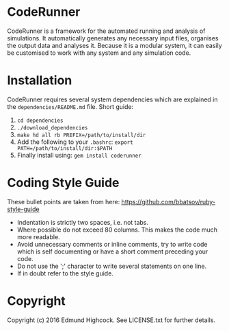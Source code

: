CodeRunner
==========

CodeRunner is a framework for the automated running and analysis of
simulations. It automatically generates any necessary input files, organises
the output data and analyses it. Because it is a modular system, it can easily
be customised to work with any system and any simulation code.

Installation
============

CodeRunner requires several system dependencies which are explained in the
`dependencies/README.md` file. Short guide:

1. `cd dependencies`
2. `./download_dependencies`
3. `make hd all rb PREFIX=/path/to/install/dir`
4. Add the following to your `.bashrc`: `export PATH=/path/to/install/dir:$PATH`
5. Finally install using: `gem install coderunner`

Coding Style Guide
==================

These bullet points are taken from here: https://github.com/bbatsov/ruby-style-guide

* Indentation is strictly two spaces, i.e. not tabs.
* Where possible do not exceed 80 columns. This makes the code much more
  readable.
* Avoid unnecessary comments or inline comments, try to write code which is
  self documenting or have a short comment preceding your code.
* Do not use the ';' character to write several statements on one line.
* If in doubt refer to the style guide.

Copyright
=========

Copyright (c) 2016 Edmund Highcock. See LICENSE.txt for further details.

